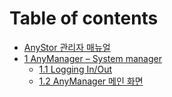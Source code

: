 # Table of contents

* [AnyStor 관리자 매뉴얼](README.md)
* [1 AnyManager – System manager](doc/kor/anymanager/login.md)
    * [1.1  Logging In/Out](doc/kor/anymanager/login.md)
    * [1.2  AnyManager 메인 화면](doc/kor/anymanager/mainview.md)

